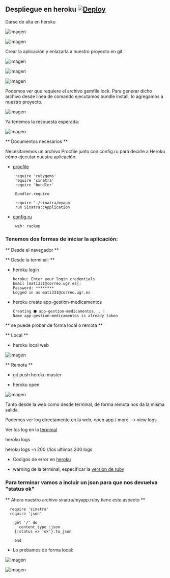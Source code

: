 
## Despliegue en heroku [![Deploy](https://www.herokucdn.com/deploy/button.svg)](https://app-gestion-medicamentos.herokuapp.com)

Darse de alta en heroku

![imagen](img/heroku.png)

![imagen](img/heroku2.png)

Crear la aplicación y enlazarla a nuestro proyecto en git.

![imagen](img/app.png)

![imagen](img/heroku8.png)

![imagen](img/heroku9.png)

Podemos ver que requiere el archivo gemfile.lock. Para generar dicho archivo desde linea de comando ejecutamos bundle install, lo agregamos a nuestro proyecto.

![imagen](img/bundleinstal.png)

Ya tenemos la respuesta esperada:

![imagen](img/heroku10.png)

** Documentos necesarios **

Necesitaremos un archivo Procfile junto con  config.ru para decirle a Heroku cómo ejecutar nuestra aplicación.

 * [procfile](https://devcenter.heroku.com/articles/procfile#deploying-to-heroku)

        require 'rubygems'
        require 'sinatra'
        require 'bundler'

        Bundler.require

        require './sinatra/myapp'
        run Sinatra::Application

 * [config.ru](https://devcenter.heroku.com/articles/rack)

        web: rackup

### Tenemos dos formas de iniciar la aplicación:

 ** Desde el navegador **

** Desde la terminal: **

* heroku login

      heroku: Enter your login credentials
      Email [mati331@correo.ugr.es]:
      Password: ********
      Logged in as mati331@correo.ugr.es

* heroku create app-gestion-medicamentos

      Creating ⬢ app-gestion-medicamentos... !
      Name app-gestion-medicamentos is already taken

** se puede probar de forma local o remota **

** Local **

* heroku local web

![imagen](img/localhost_local.png)

** Remota **

* git push heroku master

* heroku open

![imagen](img/statusok.png)

Tanto desde la web como desde terminal, de forma remota nos da la misma salida.

Podemos ver log directamente en la web, open app / more --> view logs

Ver los log en la [terminal](https://devcenter.heroku.com/articles/logging)

heroku logs

heroku logs -n 200  //los ultimos 200 logs

* Codigos de error en [heroku](https://devcenter.heroku.com/articles/error-codes)

* warning de la terminal, especificar la [version de ruby](https://devcenter.heroku.com/articles/ruby-versions)

### Para terminar vamos a incluir un json para que nos devuelva "status ok"

** Ahora nuestro archivo sinatra/myapp.ruby tiene este aspecto **

      require 'sinatra'
      require 'json'

        get '/' do
          content_type :json
      	{:status => 'ok'}.to_json

        end

* Lo probamos de forma local:

![imagen](img/json.png)

![imagen](img/json2.png)
